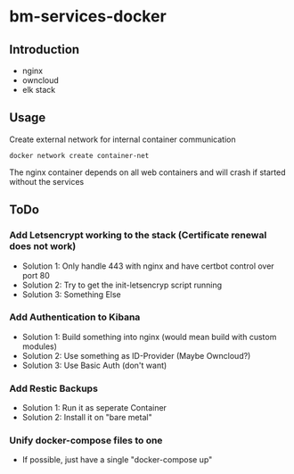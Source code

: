 # bm-services-docker

## Introduction
* nginx
* owncloud
* elk stack

## Usage
Create external network for internal container communication
```
docker network create container-net
```
The nginx container depends on all web containers and will crash if started without the services
## ToDo

### Add Letsencrypt working to the stack (Certificate renewal does not work)
* Solution 1: Only handle 443 with nginx and have certbot control over port 80
* Solution 2: Try to get the init-letsencryp script running
* Solution 3: Something Else

### Add Authentication to Kibana
* Solution 1: Build something into nginx (would mean build with custom modules)
* Solution 2: Use something as ID-Provider (Maybe Owncloud?)
* Solution 3: Use Basic Auth (don't want)

### Add Restic Backups
* Solution 1: Run it as seperate Container
* Solution 2: Install it on "bare metal"

### Unify docker-compose files to one
* If possible, just have a single "docker-compose up"